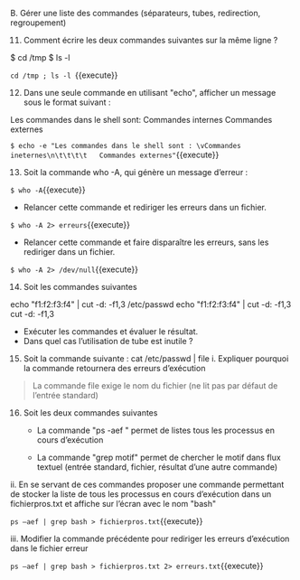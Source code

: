 B.	Gérer une liste des commandes (séparateurs, tubes, redirection, regroupement)

11.	Comment écrire les deux commandes suivantes sur la même ligne ?

$ cd /tmp 
$ ls -l 

`cd /tmp ; ls -l `{{execute}}

12.	Dans une seule commande en utilisant "echo", afficher un message sous le format suivant :

Les commandes dans le shell sont:
                                 Commandes internes
                                 Commandes externes
								 
`$ echo -e "Les commandes dans le shell sont : \vCommandes ineternes\n\t\t\t\t   Commandes externes"`{{execute}}

13.	Soit la commande who -A, qui génère un message d’erreur :

`$ who -A`{{execute}} 


-	Relancer cette commande et rediriger les erreurs dans un fichier.

`$ who -A 2> erreurs`{{execute}}

-	Relancer cette commande et faire disparaître les erreurs, sans les rediriger dans un fichier.

`$ who -A 2> /dev/null`{{execute}}

14.	Soit les commandes suivantes

echo "f1:f2:f3:f4" | cut -d: -f1,3 /etc/passwd
echo "f1:f2:f3:f4" | cut -d: -f1,3
cut -d: -f1,3

-	Exécuter les commandes et évaluer le résultat.
-	Dans quel cas l’utilisation de tube est inutile ?

15.	Soit la commande suivante : 
cat /etc/passwd | file
	i.	Expliquer pourquoi la commande retournera des erreurs d’exécution

> La commande file exige le nom du fichier (ne lit pas par défaut de l’entrée standard)

16.	Soit les deux commandes suivantes

	-	La commande "ps -aef " permet de listes tous les processus en cours d’exécution

	-	La commande "grep motif" permet de chercher le motif dans flux textuel (entrée standard, fichier, résultat d’une autre commande)

ii.	En se servant de ces commandes proposer une commande permettant de stocker la liste de tous les processus en cours d’exécution dans un fichierpros.txt et affiche sur l’écran avec le nom "bash"

`ps –aef | grep bash > fichierpros.txt`{{execute}}

iii.	Modifier la commande précédente pour rediriger les erreurs d’exécution dans le fichier erreur

`ps –aef | grep bash > fichierpros.txt 2> erreurs.txt`{{execute}}